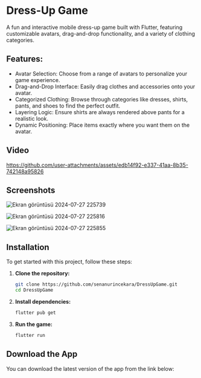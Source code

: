 # Dress-Up Game

A fun and interactive mobile dress-up game built with Flutter, featuring customizable avatars, drag-and-drop functionality, and a variety of clothing categories.

## Features:

- Avatar Selection: Choose from a range of avatars to personalize your game experience.
- Drag-and-Drop Interface: Easily drag clothes and accessories onto your avatar.
- Categorized Clothing: Browse through categories like dresses, shirts, pants, and shoes to find the perfect outfit.
- Layering Logic: Ensure shirts are always rendered above pants for a realistic look.
- Dynamic Positioning: Place items exactly where you want them on the avatar.

## Video


https://github.com/user-attachments/assets/edb14f92-e337-41aa-8b35-742148a95826

## Screenshots

![Ekran görüntüsü 2024-07-27 225739](https://github.com/user-attachments/assets/53ab9a19-2d8f-47f5-bc85-65614ba5aa8a)

![Ekran görüntüsü 2024-07-27 225816](https://github.com/user-attachments/assets/1daa3cb0-7035-4238-a601-94509675ca81)

![Ekran görüntüsü 2024-07-27 225855](https://github.com/user-attachments/assets/f4d664b5-b943-4f78-9e1a-5b2b9bfff57a)


## Installation

To get started with this project, follow these steps:

1. **Clone the repository:**
   ```sh
   git clone https://github.com/senanurincekara/DressUpGame.git
   cd DressUpGame

2. **Install dependencies:**
   ```sh
   flutter pub get

3. **Run the game:**
   ```sh
   flutter run

## Download the App
You can download the latest version of the app from the link below:   
